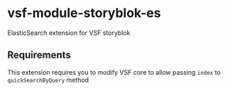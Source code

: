 # vsf-module-storyblok-es
ElasticSearch extension for VSF storyblok

## Requirements
This extension requires you to modify VSF core to allow passing `index` to `quickSearchByQuery` method
